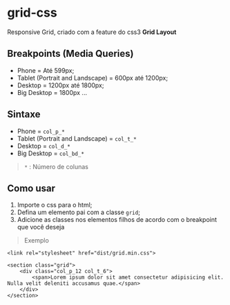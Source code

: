 # grid-css
Responsive Grid, criado com a feature do css3 **Grid Layout**

## Breakpoints (Media Queries)
* Phone = Até 599px;
* Tablet (Portrait and Landscape) = 600px até 1200px;
* Desktop = 1200px até 1800px;
* Big Desktop = 1800px ...

## Sintaxe
* Phone =  `col_p_*`
* Tablet (Portrait and Landscape) = `col_t_*`
* Desktop = `col_d_*`
* Big Desktop = `col_bd_*`

> `*` : Número de colunas 

## Como usar
1. Importe o css para o html;
2. Defina um elemento pai com a classe `grid`;
3. Adicione as classes nos elementos filhos de acordo com o breakpoint que você deseja

>Exemplo
```
<link rel="stylesheet" href="dist/grid.min.css">

<section class="grid">
    <div class="col_p_12 col_t_6">
        <span>Lorem ipsum dolor sit amet consectetur adipisicing elit. Nulla velit deleniti accusamus quae.</span>
    </div>
</section>
```
